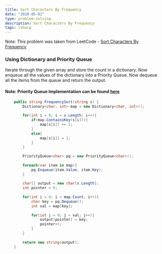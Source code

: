 ```yaml
---
title: Sort Characters By Frequency
date: "2020-05-01"
type: problem-solving
description: Sort Characters By Frequency
tags: csharp
---
```


Note: This problem was taken from LeetCode - [Sort Characters By Frequency](https://leetcode.com/problems/sort-characters-by-frequency/)

### Using Dictionary and Priority Queue

Iterate through the given array and store the count in a dictionary. Now enqueue all the values of the dictionary into a Priority Queue. Now dequeue all the items from the queue and return the output.

#### Note: Priority Queue Implementation can be found [here](/priority-queue-implementation-with-generics/)

```csharp
    public string FrequencySort(string s) {
        Dictionary<char, int> map = new Dictionary<char, int>();
        
        for(int i = 0; i < s.Length; i++){
            if(map.ContainsKey(s[i])){
                map[s[i]] += 1;
            }
            else{
                map[s[i]] = 1;
            }
        }
        
        PriorityQueue<char> pq = new PriorityQueue<char>();
        
        foreach(var item in map){
            pq.Enqueue(item.Value, item.Key);
        }
        
        char[] output = new char[s.Length];
        int pointer = 0;
        
        for(int i = 0; i < map.Count; i++){
            char key = pq.Dequeue();
            int val = map[key];
            
            for(int j = 0; j < val; j++){
                output[pointer] = key;
                pointer++;
            }
        }
        
        return new string(output);
    }
```
